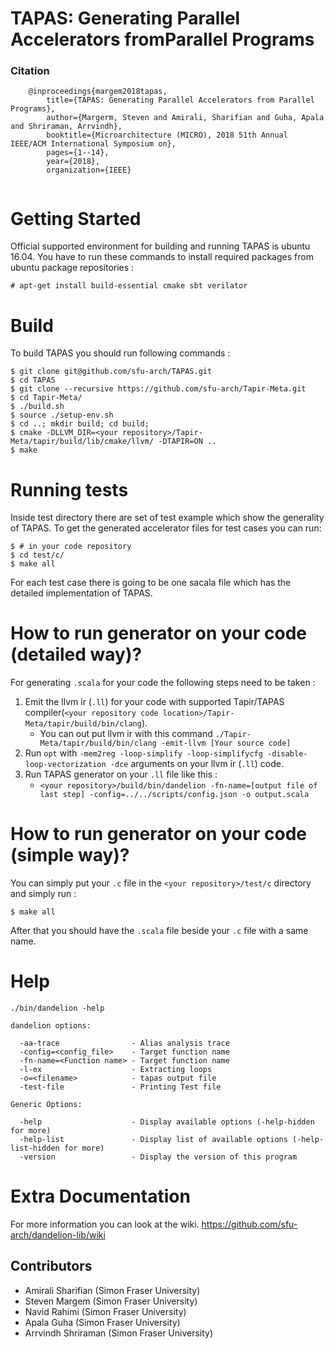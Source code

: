 # TAPAS: Generating Parallel Accelerators fromParallel Programs
### Citation


```
	@inproceedings{margem2018tapas,
		title={TAPAS: Generating Parallel Accelerators from Parallel Programs},
		author={Margerm, Steven and Amirali, Sharifian and Guha, Apala and Shriraman, Arrvindh},
		booktitle={Microarchitecture (MICRO), 2018 51th Annual IEEE/ACM International Symposium on},
		pages={1--14},
		year={2018},
		organization={IEEE}
	
```

Getting Started
=======
Official supported environment for building and running TAPAS is ubuntu 16.04. You have to run these commands to install required packages from ubuntu package repositories :
```
# apt-get install build-essential cmake sbt verilator
````

Build
=======
To build TAPAS you should run following commands :
```
$ git clone git@github.com/sfu-arch/TAPAS.git
$ cd TAPAS
$ git clone --recursive https://github.com/sfu-arch/Tapir-Meta.git
$ cd Tapir-Meta/
$ ./build.sh
$ source ./setup-env.sh
$ cd ..; mkdir build; cd build;
$ cmake -DLLVM_DIR=<your repository>/Tapir-Meta/tapir/build/lib/cmake/llvm/ -DTAPIR=ON ..
$ make
 ```

Running tests
=======
Inside test directory there are set of test example which show the generality of TAPAS.
To get the generated accelerator files for test cases you can run:

```
$ # in your code repository
$ cd test/c/
$ make all
```

For each test case there is going to be one sacala file which has the detailed implementation of TAPAS.

How to run generator on your code (detailed way)?
=======
For generating `.scala` for your code the following steps need to be taken :

1. Emit the llvm ir (`.ll`) for your code with supported Tapir/TAPAS compiler(`<your repository code location>/Tapir-Meta/tapir/build/bin/clang`).
    * You can out put llvm ir with this command `./Tapir-Meta/tapir/build/bin/clang -emit-llvm [Your source code]`
2. Run `opt` with `-mem2reg -loop-simplify -loop-simplifycfg -disable-loop-vectorization -dce` arguments on your llvm ir (`.ll`) code.
3. Run TAPAS generator on your `.ll` file like this :
    * `<your repository>/build/bin/dandelion -fn-name=[output file of last step] -config=../../scripts/config.json -o output.scala`

How to run generator on your code (simple way)?
=======
You can simply put your `.c` file in the `<your repository>/test/c` directory and simply run :
```
$ make all
```
After that you should have the `.scala` file beside your `.c` file with a same name.

Help
=======
```
./bin/dandelion -help

dandelion options:

  -aa-trace                - Alias analysis trace
  -config=<config_file>    - Target function name
  -fn-name=<Function name> - Target function name
  -l-ex                    - Extracting loops
  -o=<filename>            - tapas output file
  -test-file               - Printing Test file

Generic Options:

  -help                    - Display available options (-help-hidden for more)
  -help-list               - Display list of available options (-help-list-hidden for more)
  -version                 - Display the version of this program
```

Extra Documentation
=======
For more information you can look at the wiki.
https://github.com/sfu-arch/dandelion-lib/wiki

## Contributors
 - Amirali Sharifian (Simon Fraser University)
 - Steven Margem (Simon Fraser University)
 - Navid Rahimi (Simon Fraser University)
 - Apala Guha (Simon Fraser University)
 - Arrvindh Shriraman (Simon Fraser University)
